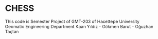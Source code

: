 # CHESS
This code is Semester Project of GMT-203 of Hacettepe University Geomatic Engineering Department
Kaan Yıldız - Gökmen Barut - Oğuzhan Taçtan
